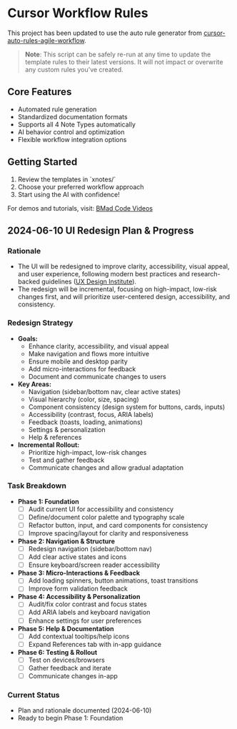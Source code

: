 # Cursor Workflow Rules

This project has been updated to use the auto rule generator from [cursor-auto-rules-agile-workflow](https://github.com/bmadcode/cursor-auto-rules-agile-workflow).

> **Note**: This script can be safely re-run at any time to update the template rules to their latest versions. It will not impact or overwrite any custom rules you've created.

## Core Features

- Automated rule generation
- Standardized documentation formats
- Supports all 4 Note Types automatically
- AI behavior control and optimization
- Flexible workflow integration options

## Getting Started

1. Review the templates in \`xnotes/\`
2. Choose your preferred workflow approach
3. Start using the AI with confidence!

For demos and tutorials, visit: [BMad Code Videos](https://youtube.com/bmadcode)

## 2024-06-10 UI Redesign Plan & Progress

### Rationale
- The UI will be redesigned to improve clarity, accessibility, visual appeal, and user experience, following modern best practices and research-backed guidelines ([UX Design Institute](https://www.uxdesigninstitute.com/blog/guide-to-the-ui-design-process/)).
- The redesign will be incremental, focusing on high-impact, low-risk changes first, and will prioritize user-centered design, accessibility, and consistency.

### Redesign Strategy
- **Goals:**
  - Enhance clarity, accessibility, and visual appeal
  - Make navigation and flows more intuitive
  - Ensure mobile and desktop parity
  - Add micro-interactions for feedback
  - Document and communicate changes to users
- **Key Areas:**
  - Navigation (sidebar/bottom nav, clear active states)
  - Visual hierarchy (color, size, spacing)
  - Component consistency (design system for buttons, cards, inputs)
  - Accessibility (contrast, focus, ARIA labels)
  - Feedback (toasts, loading, animations)
  - Settings & personalization
  - Help & references
- **Incremental Rollout:**
  - Prioritize high-impact, low-risk changes
  - Test and gather feedback
  - Communicate changes and allow gradual adaptation

### Task Breakdown
- **Phase 1: Foundation**
  - [ ] Audit current UI for accessibility and consistency
  - [ ] Define/document color palette and typography scale
  - [ ] Refactor button, input, and card components for consistency
  - [ ] Improve spacing/layout for clarity and responsiveness
- **Phase 2: Navigation & Structure**
  - [ ] Redesign navigation (sidebar/bottom nav)
  - [ ] Add clear active states and icons
  - [ ] Ensure keyboard/screen reader accessibility
- **Phase 3: Micro-Interactions & Feedback**
  - [ ] Add loading spinners, button animations, toast transitions
  - [ ] Improve form validation feedback
- **Phase 4: Accessibility & Personalization**
  - [ ] Audit/fix color contrast and focus states
  - [ ] Add ARIA labels and keyboard navigation
  - [ ] Enhance settings for user preferences
- **Phase 5: Help & Documentation**
  - [ ] Add contextual tooltips/help icons
  - [ ] Expand References tab with in-app guidance
- **Phase 6: Testing & Rollout**
  - [ ] Test on devices/browsers
  - [ ] Gather feedback and iterate
  - [ ] Communicate changes in-app

### Current Status
- Plan and rationale documented (2024-06-10)
- Ready to begin Phase 1: Foundation

